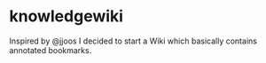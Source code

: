knowledgewiki
=============

Inspired by @jjoos I decided to start a Wiki which basically contains annotated bookmarks.